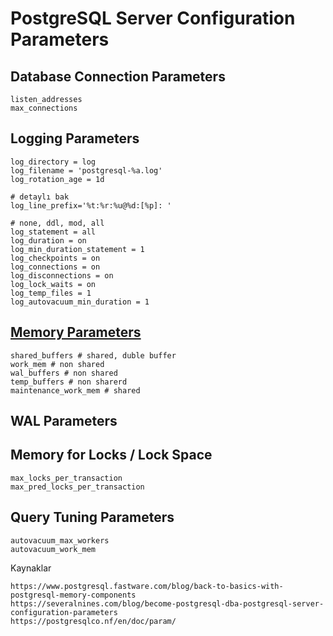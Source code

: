 # PostgreSQL Server Configuration Parameters
## Database Connection Parameters
```
listen_addresses
max_connections
```
## Logging Parameters
```
log_directory = log
log_filename = 'postgresql-%a.log'
log_rotation_age = 1d

# detaylı bak
log_line_prefix='%t:%r:%u@%d:[%p]: '

# none, ddl, mod, all
log_statement = all
log_duration = on
log_min_duration_statement = 1
log_checkpoints = on
log_connections = on
log_disconnections = on
log_lock_waits = on
log_temp_files = 1
log_autovacuum_min_duration = 1

```
## [Memory Parameters](http://www.interdb.jp/pg/pgsql02.html#_2.2.)
```
shared_buffers # shared, duble buffer
work_mem # non shared
wal_buffers # non shared
temp_buffers # non sharerd
maintenance_work_mem # shared
```
## WAL Parameters
## Memory for Locks / Lock Space
```
max_locks_per_transaction
max_pred_locks_per_transaction
```
## Query Tuning Parameters
```
autovacuum_max_workers
autovacuum_work_mem
```



Kaynaklar
```
https://www.postgresql.fastware.com/blog/back-to-basics-with-postgresql-memory-components
https://severalnines.com/blog/become-postgresql-dba-postgresql-server-configuration-parameters
https://postgresqlco.nf/en/doc/param/

```
